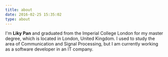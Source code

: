 ```yaml
---
title: about
date: 2016-02-25 15:35:02
type: about
---
```


I'm **Liky Pan** and graduated from the Imperial College London for my master degree, which is located in London, United Kingdom. I used to study the  area of Communication and Signal Processing, but I am currently working as a software developer in an IT company.